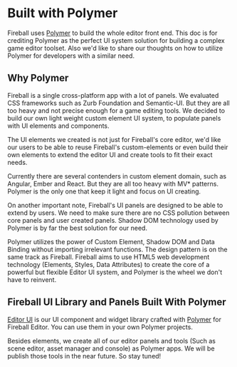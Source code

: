 # Built with Polymer

Fireball uses [Polymer](polymer-project.org) to build the whole editor front end. This doc is for crediting Polymer as the perfect UI system solution for building a complex game editor toolset. Also we'd like to share our thoughts on how to utilize Polymer for developers with a similar need.

## Why Polymer

Fireball is a single cross-platform app with a lot of panels. We evaluated CSS frameworks such as Zurb Foundation and Semantic-UI. But they are all too heavy and not precise enough for a game editing tools. We decided to build our own light weight custom element UI system, to populate panels with UI elements and components.

The UI elements we created is not just for Fireball's core editor, we'd like our users to be able to reuse Fireball's custom-elements or even build their own elements to extend the editor UI and create tools to fit their exact needs.

Currently there are several contenders in custom element domain, such as Angular, Ember and React. But they are all too heavy with MV* patterns. Polymer is the only one that keep it light and focus on UI creating.

On another important note, Fireball's UI panels are designed to be able to extend by users. We need to make sure there are no CSS pollution between core panels and user created panels. Shadow DOM technology used by Polymer is by far the best solution for our need.

Polymer utilizes the power of Custom Element, Shadow DOM and Data Binding without importing irrelevant functions. The design pattern is on the same track as Fireball. Fireball aims to use HTML5 web development technology (Elements, Styles, Data Attributes) to create the core of a powerful but flexible Editor UI system, and Polymer is the wheel we don't have to reinvent.

## Fireball UI Library and Panels Built With Polymer

[Editor UI](https://github.com/fireball-x/editor-ui) is our UI component and widget library crafted with [Polymer](polymer-project.org) for Fireball Editor. You can use them in your own Polymer projects.

Besides elements, we create all of our editor panels and tools (Such as scene editor, asset manager and console) as Polymer apps. We will be publish those tools in the near future. So stay tuned!
